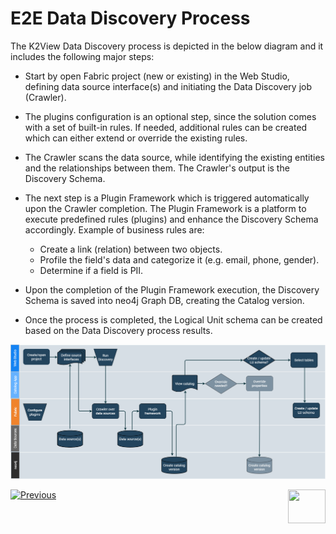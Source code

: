<web>

# E2E Data Discovery Process

The K2View Data Discovery process is depicted in the below diagram and it includes the following major steps:

* Start by open Fabric project (new or existing) in the Web Studio, defining data source interface(s) and initiating the Data Discovery job (Crawler).
* The plugins configuration is an optional step, since the solution comes with a set of built-in rules. If needed, additional rules can be created which can either extend or override the existing rules.
* The Crawler scans the data source, while identifying the existing entities and the relationships between them. The Crawler's output is the Discovery Schema.
* The next step is a Plugin Framework which is triggered automatically upon the Crawler completion. The Plugin Framework is a platform to execute predefined rules (plugins) and enhance the Discovery Schema accordingly. Example of business rules are: 
  * Create a link (relation) between two objects.
  * Profile the field's data and categorize it (e.g. email, phone, gender).
  * Determine if a field is PII.


* Upon the completion of the Plugin Framework execution, the Discovery Schema is saved into neo4j Graph DB, creating the Catalog version. 
* Once the process is completed, the Logical Unit schema can be created based on the Data Discovery process results.

![](images/DiscoveryE2E.png)



[![Previous](/articles/images/Previous.png)](02_catalog_vocabulary.md)[<img align="right" width="60" height="54" src="/articles/images/Next.png">](04_plugin_framework.md) 

</web>